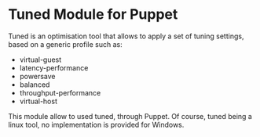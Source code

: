 Tuned Module for Puppet
=======================

Tuned is an optimisation tool that allows to apply a set of tuning settings,
based on a generic profile such as:
- virtual-guest
- latency-performance
- powersave
- balanced
- throughput-performance
- virtual-host

This module allow to used tuned, through Puppet. Of course, tuned being a linux
tool, no implementation is provided for Windows.
